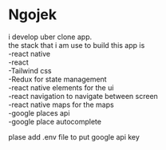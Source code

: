 # Ngojek
i develop uber clone app. <br />
the stack that i am use to build this app is <br />
-react native <br />
-react <br />
-Tailwind css <br />
-Redux for state management <br />
-react native elements for the ui <br />
-react navigation to navigate between screen <br />
-react native maps for the maps <br />
-google places api <br />
-google place autocomplete <br />

plase add .env file to put google api key
